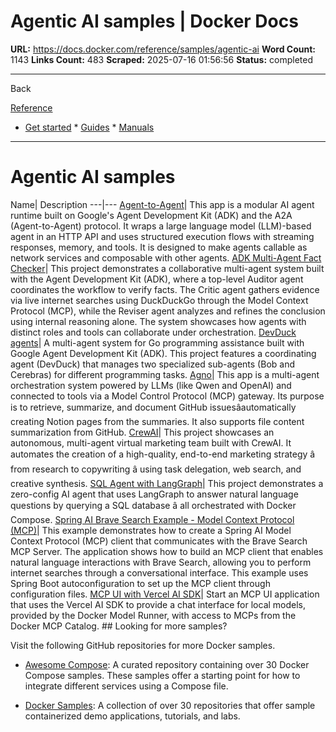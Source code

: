 # Agentic AI samples | Docker Docs

**URL:** https://docs.docker.com/reference/samples/agentic-ai
**Word Count:** 1143
**Links Count:** 483
**Scraped:** 2025-07-16 01:56:56
**Status:** completed

---

Back

[Reference](https://docs.docker.com/reference/)

  * [Get started](https://docs.docker.com/get-started/)   * [Guides](https://docs.docker.com/guides/)   * [Manuals](https://docs.docker.com/manuals/)

* * *

# Agentic AI samples

Name| Description   ---|---   [Agent-to-Agent](https://github.com/docker/compose-for-agents/tree/main/a2a)| This app is a modular AI agent runtime built on Google's Agent Development Kit \(ADK\) and the A2A \(Agent-to-Agent\) protocol. It wraps a large language model \(LLM\)-based agent in an HTTP API and uses structured execution flows with streaming responses, memory, and tools. It is designed to make agents callable as network services and composable with other agents.   [ADK Multi-Agent Fact Checker](https://github.com/docker/compose-for-agents/tree/main/adk)| This project demonstrates a collaborative multi-agent system built with the Agent Development Kit \(ADK\), where a top-level Auditor agent coordinates the workflow to verify facts. The Critic agent gathers evidence via live internet searches using DuckDuckGo through the Model Context Protocol \(MCP\), while the Reviser agent analyzes and refines the conclusion using internal reasoning alone. The system showcases how agents with distinct roles and tools can collaborate under orchestration.   [DevDuck agents](https://github.com/docker/compose-for-agents/tree/main/adk-cerebras)| A multi-agent system for Go programming assistance built with Google Agent Development Kit \(ADK\). This project features a coordinating agent \(DevDuck\) that manages two specialized sub-agents \(Bob and Cerebras\) for different programming tasks.   [Agno](https://github.com/docker/compose-for-agents/tree/main/agno)| This app is a multi-agent orchestration system powered by LLMs \(like Qwen and OpenAI\) and connected to tools via a Model Control Protocol \(MCP\) gateway. Its purpose is to retrieve, summarize, and document GitHub issuesâautomatically creating Notion pages from the summaries. It also supports file content summarization from GitHub.   [CrewAI](https://github.com/docker/compose-for-agents/tree/main/crew-ai)| This project showcases an autonomous, multi-agent virtual marketing team built with CrewAI. It automates the creation of a high-quality, end-to-end marketing strategy â from research to copywriting â using task delegation, web search, and creative synthesis.   [SQL Agent with LangGraph](https://github.com/docker/compose-for-agents/tree/main/langgraph)| This project demonstrates a zero-config AI agent that uses LangGraph to answer natural language questions by querying a SQL database â all orchestrated with Docker Compose.   [Spring AI Brave Search Example - Model Context Protocol \(MCP\)](https://github.com/docker/compose-for-agents/tree/main/spring-ai)| This example demonstrates how to create a Spring AI Model Context Protocol \(MCP\) client that communicates with the Brave Search MCP Server. The application shows how to build an MCP client that enables natural language interactions with Brave Search, allowing you to perform internet searches through a conversational interface. This example uses Spring Boot autoconfiguration to set up the MCP client through configuration files.   [MCP UI with Vercel AI SDK](https://github.com/docker/compose-for-agents/tree/main/a2a)| Start an MCP UI application that uses the Vercel AI SDK to provide a chat interface for local models, provided by the Docker Model Runner, with access to MCPs from the Docker MCP Catalog.      ## Looking for more samples?

Visit the following GitHub repositories for more Docker samples.

  * [Awesome Compose](https://github.com/docker/awesome-compose): A curated repository containing over 30 Docker Compose samples. These samples offer a starting point for how to integrate different services using a Compose file.

  * [Docker Samples](https://github.com/dockersamples?q=&type=all&language=&sort=stargazers): A collection of over 30 repositories that offer sample containerized demo applications, tutorials, and labs.